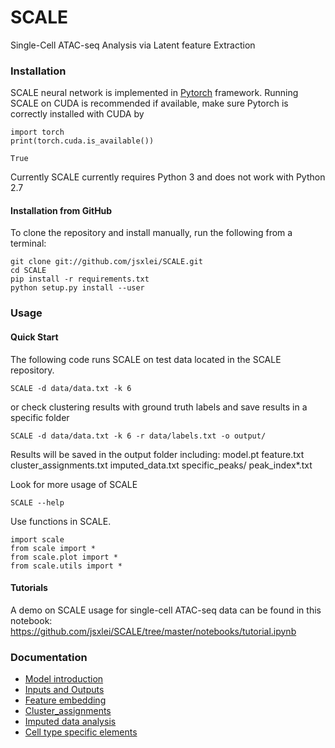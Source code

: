 # SCALE
Single-Cell ATAC-seq Analysis via Latent feature Extraction

### Installation  

SCALE neural network is implemented in [Pytorch](https://pytorch.org/) framework.
Running SCALE on CUDA is recommended if available, make sure Pytorch is correctly installed with CUDA by  

	import torch
	print(torch.cuda.is_available())
	
	True
Currently SCALE currently requires Python 3 and does not work with Python 2.7

#### Installation from GitHub

To clone the repository and install manually, run the following from a terminal:

    git clone git://github.com/jsxlei/SCALE.git
    cd SCALE
	pip install -r requirements.txt
    python setup.py install --user

### Usage

#### Quick Start

The following code runs SCALE on test data located in the SCALE repository.

	SCALE -d data/data.txt -k 6

or check clustering results with ground truth labels and save results in a specific folder

	SCALE -d data/data.txt -k 6 -r data/labels.txt -o output/
	
Results will be saved in the output folder including:
	model.pt
	feature.txt
	cluster_assignments.txt
	imputed_data.txt
	specific_peaks/
		peak_index*.txt
	
Look for more usage of SCALE

	SCALE --help 

Use functions in SCALE.

    import scale
	from scale import *
    from scale.plot import *
	from scale.utils import *
    

#### Tutorials
A demo on SCALE usage for single-cell ATAC-seq data can be found in this notebook: 
https://github.com/jsxlei/SCALE/tree/master/notebooks/tutorial.ipynb


### Documentation

* [Model introduction](docs/model_introduction.md)
* [Inputs and Outputs](docs/inputs_and_outputs.md)
* [Feature embedding](docs/feature_embedding.md)
* [Cluster_assignments](docs/cluster_assignments.md)
* [Imputed data analysis](docs/imputed_data_analysis.md)
* [Cell type specific elements](cell_type_specific_elements.md)
